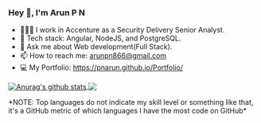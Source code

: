 ### Hey 👋, I'm Arun P N

<!--
**pnarun/pnarun** is a ✨ _special_ ✨ repository because its `README.md` (this file) appears on your GitHub profile.

Here are some ideas to get you started: -->

- 👨🏻‍💻 I work in Accenture as a Security Delivery Senior Analyst.
- 🌱 Tech stack:  Angular, NodeJS, and PostgreSQL.
- 💬 Ask me about Web development(Full Stack).
- 📫 How to reach me: arunpn866@gmail.com
- 💻 My Portfolio: https://pnarun.github.io/Portfolio/
<!-- - 👯 I’m looking to collaborate on ... 
- 🤔 I’m looking for help with ...
- 😄 Pronouns: ...
- ⚡ Fun fact: ... -->


<!--![Anurag's github stats](https://github-readme-stats.vercel.app/api?username=pnarun&show_icons=true&theme=dark)-->

<a href="https://github.com/pnarun/pnarun">
  <img align="center" src="https://github-readme-stats.anuraghazra1.vercel.app/api?username=pnarun&show_icons=true&include_all_commits=true&theme=dark" alt="Anurag's github stats" />
</a>
<a href="https://github.com/pnarun/pnarun">
  <!-- Change the `github-readme-stats.anuraghazra1.vercel.app` to `github-readme-stats.vercel.app`  -->
  <img align="center" src="https://github-readme-stats.anuraghazra1.vercel.app/api/top-langs/?username=pnarun&layout=compact&theme=dark" />
</a>

<p>
*NOTE: Top languages do not indicate my skill level or something like that, it's a GitHub metric of which languages I have the most code on GitHub*
<br>

</p>
